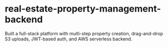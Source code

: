 # real-estate-property-management-backend
Built a full-stack platform with multi-step property creation, drag-and-drop S3 uploads, JWT-based auth, and AWS serverless backend.
